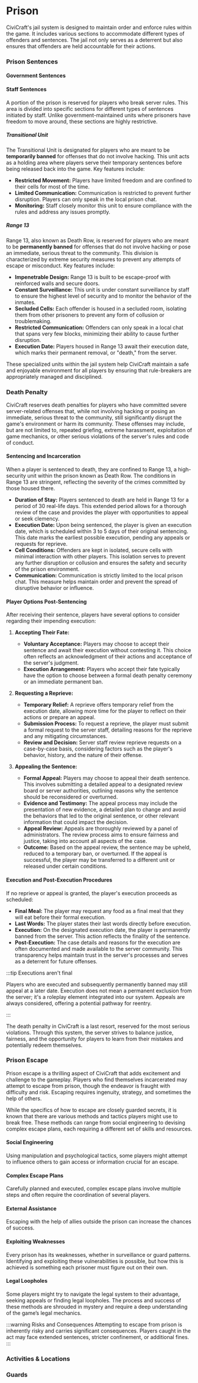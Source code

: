 # Prison
CiviCraft's jail system is designed to maintain order and enforce rules within the game. It includes various sections to accommodate different types of offenders and sentences. The jail not only serves as a deterrent but also ensures that offenders are held accountable for their actions.

### Prison Sentences
#### Government Sentences
#### Staff Sentences
A portion of the prison is reserved for players who break server rules. This area is divided into specific sections for different types of sentences initiated by staff. Unlike government-maintained units where prisoners have freedom to move around, these sections are highly restrictive.

##### Transitional Unit
The Transitional Unit is designated for players who are meant to be __temporarily banned__ for offenses that do not involve hacking. This unit acts as a holding area where players serve their temporary sentences before being released back into the game. Key features include:
- **Restricted Movement:** Players have limited freedom and are confined to their cells for most of the time.
- **Limited Communication:** Communication is restricted to prevent further disruption. Players can only speak in the local prison chat.
- **Monitoring:** Staff closely monitor this unit to ensure compliance with the rules and address any issues promptly.

##### Range 13
Range 13, also known as Death Row, is reserved for players who are meant to be __permanently banned__ for offenses that do not involve hacking or pose an immediate, serious threat to the community. This division is characterized by extreme security measures to prevent any attempts of escape or misconduct. Key features include:
- **Impenetrable Design:** Range 13 is built to be escape-proof with reinforced walls and secure doors.
- **Constant Surveillance:** This unit is under constant surveillance by staff to ensure the highest level of security and to monitor the behavior of the inmates.
- **Secluded Cells:** Each offender is housed in a secluded room, isolating them from other prisoners to prevent any form of collusion or troublemaking.
- **Restricted Communication:** Offenders can only speak in a local chat that spans very few blocks, minimizing their ability to cause further disruption.
- **Execution Date:** Players housed in Range 13 await their execution date, which marks their permanent removal, or "death," from the server.

These specialized units within the jail system help CiviCraft maintain a safe and enjoyable environment for all players by ensuring that rule-breakers are appropriately managed and disciplined.

### Death Penalty
CiviCraft reserves death penalties for players who have committed severe server-related offenses that, while not involving hacking or posing an immediate, serious threat to the community, still significantly disrupt the game's environment or harm its community. These offenses may include, but are not limited to, repeated griefing, extreme harassment, exploitation of game mechanics, or other serious violations of the server's rules and code of conduct.

#### Sentencing and Incarceration
When a player is sentenced to death, they are confined to Range 13, a high-security unit within the prison known as Death Row. The conditions in Range 13 are stringent, reflecting the severity of the crimes committed by those housed there.

- **Duration of Stay:** Players sentenced to death are held in Range 13 for a period of 30 real-life days. This extended period allows for a thorough review of the case and provides the player with opportunities to appeal or seek clemency.
- **Execution Date:** Upon being sentenced, the player is given an execution date, which is scheduled within 3 to 5 days of their original sentencing. This date marks the earliest possible execution, pending any appeals or requests for reprieve.
- **Cell Conditions:** Offenders are kept in isolated, secure cells with minimal interaction with other players. This isolation serves to prevent any further disruption or collusion and ensures the safety and security of the prison environment.
- **Communication:** Communication is strictly limited to the local prison chat. This measure helps maintain order and prevent the spread of disruptive behavior or influence.

#### Player Options Post-Sentencing
After receiving their sentence, players have several options to consider regarding their impending execution:

1. **Accepting Their Fate:**
    - **Voluntary Acceptance:** Players may choose to accept their sentence and await their execution without contesting it. This choice often reflects an acknowledgment of their actions and acceptance of the server's judgment.
   - **Execution Arrangement:** Players who accept their fate typically have the option to choose between a formal death penalty ceremony or an immediate permanent ban.

2. **Requesting a Reprieve:**
    - **Temporary Relief:** A reprieve offers temporary relief from the execution date, allowing more time for the player to reflect on their actions or prepare an appeal.
    - **Submission Process:** To request a reprieve, the player must submit a formal request to the server staff, detailing reasons for the reprieve and any mitigating circumstances.
    - **Review and Decision:** Server staff review reprieve requests on a case-by-case basis, considering factors such as the player's behavior, history, and the nature of their offense.

3. **Appealing the Sentence:**
    - **Formal Appeal:** Players may choose to appeal their death sentence. This involves submitting a detailed appeal to a designated review board or server authorities, outlining reasons why the sentence should be reconsidered or overturned.
    - **Evidence and Testimony:** The appeal process may include the presentation of new evidence, a detailed plan to change and avoid the behaviors that led to the original sentence, or other relevant information that could impact the decision.
    - **Appeal Review:** Appeals are thoroughly reviewed by a panel of administrators. The review process aims to ensure fairness and justice, taking into account all aspects of the case.
    - **Outcome:** Based on the appeal review, the sentence may be upheld, reduced to a temporary ban, or overturned. If the appeal is successful, the player may be transferred to a different unit or released under certain conditions.

#### Execution and Post-Execution Procedures
If no reprieve or appeal is granted, the player's execution proceeds as scheduled:
- **Final Meal:** The player may request any food as a final meal that they will eat before their formal execution.
- **Last Words:** The player states their last words directly before execution.
- **Execution:** On the designated execution date, the player is permanently banned from the server. This action reflects the finality of the sentence.
- **Post-Execution:** The case details and reasons for the execution are often documented and made available to the server community. This transparency helps maintain trust in the server's processes and serves as a deterrent for future offenses.

:::tip Executions aren't final

Players who are executed and subsequently permanently banned may still appeal at a later date. Execution does not mean a permanent exclusion from the server; it's a roleplay element integrated into our system. Appeals are always considered, offering a potential pathway for reentry.

:::

The death penalty in CiviCraft is a last resort, reserved for the most serious violations. Through this system, the server strives to balance justice, fairness, and the opportunity for players to learn from their mistakes and potentially redeem themselves.

### Prison Escape
Prison escape is a thrilling aspect of CiviCraft that adds excitement and challenge to the gameplay. Players who find themselves incarcerated may attempt to escape from prison, though the endeavor is fraught with difficulty and risk. Escaping requires ingenuity, strategy, and sometimes the help of others.

While the specifics of how to escape are closely guarded secrets, it is known that there are various methods and tactics players might use to break free. These methods can range from social engineering to devising complex escape plans, each requiring a different set of skills and resources.

#### Social Engineering
Using manipulation and psychological tactics, some players might attempt to influence others to gain access or information crucial for an escape.

#### Complex Escape Plans
Carefully planned and executed, complex escape plans involve multiple steps and often require the coordination of several players.

#### External Assistance
Escaping with the help of allies outside the prison can increase the chances of success.

#### Exploiting Weaknesses
Every prison has its weaknesses, whether in surveillance or guard patterns. Identifying and exploiting these vulnerabilities is possible, but how this is achieved is something each prisoner must figure out on their own.

#### Legal Loopholes
Some players might try to navigate the legal system to their advantage, seeking appeals or finding legal loopholes. The process and success of these methods are shrouded in mystery and require a deep understanding of the game’s legal mechanics.

:::warning Risks and Consequences
Attempting to escape from prison is inherently risky and carries significant consequences. Players caught in the act may face extended sentences, stricter confinement, or additional fines.
:::

### Activities & Locations
### Guards
